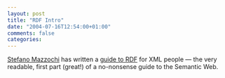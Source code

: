 ```yaml
---
layout: post
title: "RDF Intro"
date: "2004-07-16T12:54:00+01:00"
comments: false
categories: 
---
```


<p><a href="http://www.betaversion.org/~stefano/">Stefano Mazzochi</a> has written a <a href="http://www.betaversion.org/~stefano/linotype/news/57/">guide to RDF</a> for XML people &#8212; the very readable, first part (great!) of a no-nonsense guide to the Semantic Web.</p>


